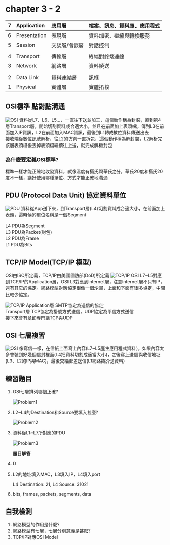 # chapter 3 - 2

| 7 | Application | 應用層 | 檔案、訊息、資料庫、應用程式 |
| :--- | :--- | :--- | :--- |
| 6 | Presentation | 表現層 | 資料加密、壓縮與轉換服務 |
| 5 | Session | 交談層/會談層 | 對話控制 |
|  |  |  |  |
| 4 | Transport | 傳輸層 | 終端對終端連線 |
| 3 | Network | 網路層 | 資料繞送 |
|  |  |  |  |
| 2 | Data Link | 資料連結層 | 訊框 |
| 1 | Physical | 實體層 | 實體拓樸 |

## OSI標準 點對點溝通

![OSI](https://github.com/ParkerOu/CCNA-notes/tree/face86c1afe25cf0727adb51f06b42671dbd7a31/chapter3/img/osi.jpg) 資料從L7、L6、L5...，一直往下送並加工，這個動作稱為封裝，直到第4層Transport層，開始切割資料成合適大小，並且在前面加上表頭檔，傳到L3在前面加入IP資訊，L2在前面加入MAC資訊，最後到L1轉成數位資料傳送出去  
 接收端從數位訊號解析，往L2的方向一直拆包，這個動作稱為解封裝，L2解析完該層表頭檔後丟掉表頭檔繼續往上送，就完成解析封包

### 為什麼要定義OSI標準?

標準一樣才能正確地收發資料，就像溫度有攝氏與華氏之分，華氏20度和攝氏20度不一樣，講好使用哪種單位、方式才能正確地溝通

## PDU \(Protocol Data Unit\) 協定資料單位

![PDU](../.gitbook/assets/pdu.jpg) 資料從App送下來，到Transport層\(L4\)切割資料成合適大小，在前面加上表頭，這時候的單位名稱是一個Segment

L4 PDU為Segment  
 L3 PDU為Packet\(封包\)  
 L2 PDU為Frame  
 L1 PDU為Bits  


## TCP/IP Model\(TCP/IP 模型\)

OSI由ISO所定義，TCP/IP由美國國防部\(DoD\)所定義 ![TCP/IP](../.gitbook/assets/tcpip.jpg) OSI L7~L5對應到TCP/IP的Application層，OSI L3對應到Internet層，注意Internet層不只有IP，還有其它的協定。網路模型對應協定很像一個沙漏，上面和下面有很多協定，中間比較少協定。

![TCP/IP](../.gitbook/assets/tcpip2.jpg) Application層 SMTP協定為送信的協定  
 Transport層 TCP協定為掛號方式送信，UDP協定為平信方式送信  
 接下來會有章節專門講TCP與UDP

## OSI 七層複習

![OSI](../.gitbook/assets/osi2.jpg) 像寫信一樣，在信紙上面寫上內容\(L7~L5產生應用程式資料\)，如果內容太多會裝到好幾個信封裡面\(L4把資料切割成適當大小\)，之後寫上送信與收信地址\(L3、L2的IP與MAC\)，最後交給郵差送信\(L1網路媒介送資料\)

## 練習題目

1. OSI七層排列哪個正確?

   ![Problem1](../.gitbook/assets/problem1%20%281%29.jpg)

2. L2~L4的Destination和Source要填入甚麼?

   ![Problem2](../.gitbook/assets/problem2%20%281%29.jpg)

3. 資料從L1~L7所對應的PDU

   ![Problem3](../.gitbook/assets/problem3%20%281%29.jpg)

   **題目解答**

4. D
5. L2的地址填入MAC，L3填入IP，L4填入port  


   L4 Destination: 21, L4 Source: 31021

6. bits, frames, packets, segments, data

## 自我檢測

1. 網路模型的作用是什麼?
2. 網路模型有七層，七層分別意義是甚麼?
3. TCP/IP對應OSI Model

